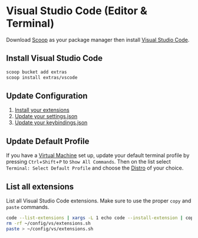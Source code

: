 # Visual Studio Code (Editor & Terminal)
Download [Scoop](https://github.com/BosEriko/scoop) as your package manager then install [Visual Studio Code](https://scoop.sh/#/apps?q=vscode).

## Install Visual Studio Code
```sh
scoop bucket add extras
scoop install extras/vscode
```

## Update Configuration
1. [Install your extensions](extensions.sh)
2. [Update your settings.json](settings.json)
3. [Update your keybindings.json](keybindings.json)

## Update Default Profile
If you have a [Virtual Machine](https://github.com/BosEriko/wsl) set up, update your default terminal profile by pressing `Ctrl`+`Shift`+`P` to `Show All Commands`. Then on the list select `Terminal: Select Default Profile` and choose the [Distro](https://github.com/BosEriko/debian) of your choice.

## List all extensions
List all Visual Studio Code extensions. Make sure to use the proper `copy` and `paste` commands.
```sh
code --list-extensions | xargs -L 1 echo code --install-extension | copy
rm -rf ~/config/vs/extensions.sh
paste > ~/config/vs/extensions.sh
```